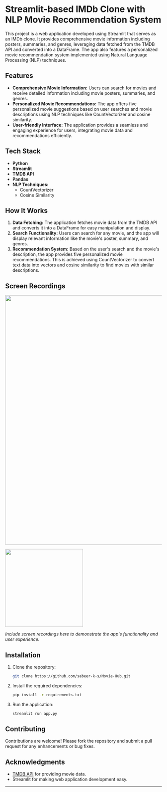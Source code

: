 # Streamlit-based IMDb Clone with NLP Movie Recommendation System

This project is a web application developed using Streamlit that serves as an IMDb clone. It provides comprehensive movie information including posters, summaries, and genres, leveraging data fetched from the TMDB API and converted into a DataFrame. The app also features a personalized movie recommendation system implemented using Natural Language Processing (NLP) techniques.

## Features

- **Comprehensive Movie Information:** Users can search for movies and receive detailed information including movie posters, summaries, and genres.
- **Personalized Movie Recommendations:** The app offers five personalized movie suggestions based on user searches and movie descriptions using NLP techniques like CountVectorizer and cosine similarity.
- **User-friendly Interface:** The application provides a seamless and engaging experience for users, integrating movie data and recommendations efficiently.

## Tech Stack

- **Python**
- **Streamlit**
- **TMDB API**
- **Pandas**
- **NLP Techniques:**
  - CountVectorizer
  - Cosine Similarity

## How It Works

1. **Data Fetching:** The application fetches movie data from the TMDB API and converts it into a DataFrame for easy manipulation and display.
2. **Search Functionality:** Users can search for any movie, and the app will display relevant information like the movie's poster, summary, and genres.
3. **Recommendation System:** Based on the user's search and the movie's description, the app provides five personalized movie recommendations. This is achieved using CountVectorizer to convert text data into vectors and cosine similarity to find movies with similar descriptions.

## Screen Recordings

<img src="https://github.com/sabeer-k-s/Movie-Hub/blob/master/Images/Desktop.gif" width='800'>

<p>
<img src="https://github.com/sabeer-k-s/Movie-Hub/blob/master/Images/Mobile.gif" width='250'>
</p>

*Include screen recordings here to demonstrate the app's functionality and user experience.*

## Installation

1. Clone the repository:

   ```bash
   git clone https://github.com/sabeer-k-s/Movie-Hub.git
   ```

2. Install the required dependencies:

   ```bash
   pip install -r requirements.txt
   ```

3. Run the application:

   ```bash
   streamlit run app.py
   ```

## Contributing

Contributions are welcome! Please fork the repository and submit a pull request for any enhancements or bug fixes.


## Acknowledgments

- [TMDB API](https://www.themoviedb.org/documentation/api) for providing movie data.
- Streamlit for making web application development easy.

---
